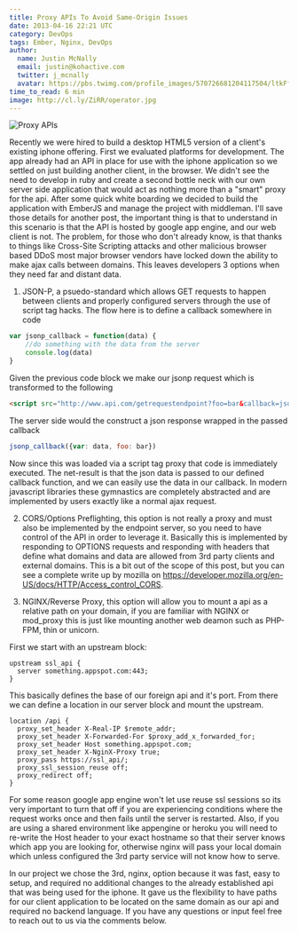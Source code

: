 ```yaml
---
title: Proxy APIs To Avoid Same-Origin Issues
date: 2013-04-16 22:21 UTC
category: DevOps
tags: Ember, Nginx, DevOps
author:
  name: Justin McNally
  email: justin@kohactive.com
  twitter: j_mcnally
  avatar: https://pbs.twimg.com/profile_images/570726681204117504/ltkFf5dq.jpeg
time_to_read: 6 min
image: http://cl.ly/ZiRR/operator.jpg
---
```


![Proxy APIs](http://cl.ly/ZiRR/operator.jpg)

Recently we were hired to build a desktop HTML5 version of a client's existing iphone offering. First we evaluated platforms for development. The app already had an API in place for use with the iphone application so we settled on just building another client, in the browser. We didn't see the need to develop in ruby and create a second bottle neck with our own server side application that would act as nothing more than a "smart" proxy for the api. After some quick white boarding we decided to build the application with EmberJS and manage the project with middleman. I'll save those details for another post, the important thing is that to understand in this scenario is that the API is hosted by google app engine, and our web client is not. The problem, for those who don't already know, is that thanks to things like Cross-Site Scripting attacks and other malicious browser based DDoS most major browser vendors have locked down the ability to make ajax calls between domains. This leaves developers 3 options when they need far and distant data.

1. JSON-P, a psuedo-standard which allows GET requests to happen between clients and properly configured servers through the use of script tag hacks. The flow here is to define a callback somewhere in code

```javascript
var jsonp_callback = function(data) {
    //do something with the data from the server
    console.log(data)
}
```

Given the previous code block we make our jsonp request which is transformed to the following

```html
<script src="http://www.api.com/getrequestendpoint?foo=bar&callback=jsonp_callback"></script>
```

The server side would the construct a json response wrapped in the passed callback

```javascript
jsonp_callback({var: data, foo: bar})
```

Now since this was loaded via a script tag proxy that code is immediately executed. The net-result is that the json data is passed to our defined callback function, and we can easily use the data in our callback. In modern javascript libraries these gymnastics are completely abstracted and are implemented by users exactly like a normal ajax request.

2) CORS/Options Preflighting, this option is not really a proxy and must also be implemented by the endpoint server, so you need to have control of the API in order to leverage it. Basically this is implemented by responding to OPTIONS requests and responding with headers that define what domains and data are allowed from 3rd party clients and external domains. This is a bit out of the scope of this post, but you can see a complete write up by mozilla on https://developer.mozilla.org/en-US/docs/HTTP/Access_control_CORS.

3) NGINX/Reverse Proxy, this option will allow you to mount a api as a relative path on your domain, if you are familiar with NGINX or mod_proxy this is just like mounting another web deamon such as PHP-FPM, thin or unicorn. 

First we start with an upstream block:

```nginx
upstream ssl_api {
  server something.appspot.com:443;
}
```

This basically defines the base of our foreign api and it's port.
From there we can define a location in our server block and mount the upstream.

```nginx
location /api {
  proxy_set_header X-Real-IP $remote_addr;
  proxy_set_header X-Forwarded-For $proxy_add_x_forwarded_for;
  proxy_set_header Host something.appspot.com;
  proxy_set_header X-NginX-Proxy true;
  proxy_pass https://ssl_api/;
  proxy_ssl_session_reuse off;
  proxy_redirect off;
}
```
For some reason google app engine won't let use reuse ssl sessions so its very important to turn that off if you are experiencing conditions where the request works once and then fails until the server is restarted. Also, if you are using a shared environment like appengine or heroku you will need to re-write the Host header to your exact hostname so that their server knows which app you are looking for, otherwise nginx will pass your local domain which unless configured the 3rd party service will not know how to serve.

In our project we chose the 3rd, nginx, option because it was fast, easy to setup, and required no additional changes to the already established api that was being used for the iphone. It gave us the flexibility to have paths for our client application to be located on the same domain as our api and required no backend language. If you have any questions or input feel free to reach out to us via the comments below.